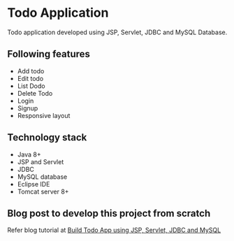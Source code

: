# Todo Application
Todo application developed using JSP, Servlet, JDBC and MySQL Database.

## Following features
- Add todo
- Edit todo
- List Dodo
- Delete Todo
- Login
- Signup
- Responsive layout

## Technology stack
- Java 8+
- JSP and Servlet
- JDBC
- MySQL database
- Eclipse IDE
- Tomcat server 8+

## Blog post to develop this project from scratch

Refer blog tutorial at 
<a href="https://www.javaguides.net/2019/10/build-todo-app-using-jsp-servlet-jdbc-and-mysql.html"> Build Todo App using JSP, Servlet, JDBC and MySQL</a>
